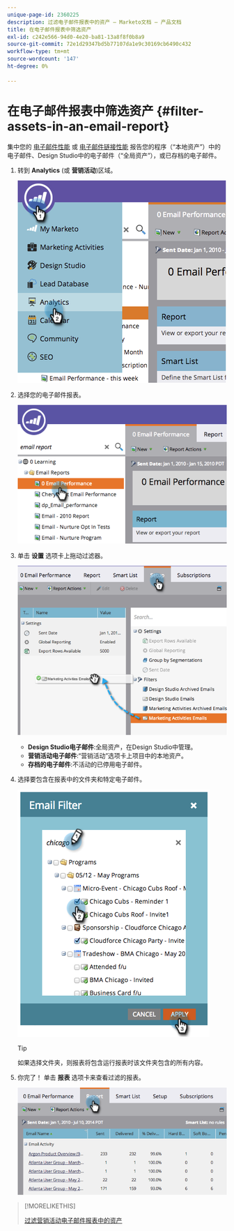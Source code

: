 ```yaml
---
unique-page-id: 2360225
description: 过滤电子邮件报表中的资产 — Marketo文档 — 产品文档
title: 在电子邮件报表中筛选资产
exl-id: c242e566-94d0-4e20-ba81-13a8f8f0b8a9
source-git-commit: 72e1d29347bd5b77107da1e9c30169cb6490c432
workflow-type: tm+mt
source-wordcount: '147'
ht-degree: 0%

---
```


# 在电子邮件报表中筛选资产 {#filter-assets-in-an-email-report}

集中您的 [电子邮件性能](/help/marketo/product-docs/email-marketing/email-programs/email-program-data/email-performance-report.md) 或 [电子邮件链接性能](/help/marketo/product-docs/email-marketing/email-programs/email-program-data/email-link-performance-report.md) 报告您的程序（“本地资产”）中的电子邮件、Design Studio中的电子邮件（“全局资产”），或已存档的电子邮件。

1. 转到 **Analytics** (或 **营销活动**)区域。

   ![](assets/image2014-9-16-15-3a53-3a26.png)

1. 选择您的电子邮件报表。

   ![](assets/image2014-9-16-15-3a53-3a29.png)

1. 单击 **设置** 选项卡上拖动过滤器。

   ![](assets/image2014-9-16-15-3a53-3a32.png)

   * **Design Studio电子邮件**:全局资产，在Design Studio中管理。
   * **营销活动电子邮件**:“营销活动”选项卡上项目中的本地资产。
   * **存档的电子邮件**:不活动的已停用电子邮件。

1. 选择要包含在报表中的文件夹和特定电子邮件。

   ![](assets/image2014-9-16-15-3a53-3a36.png)

   >[!TIP]
   >
   >如果选择文件夹，则报表将包含运行报表时该文件夹包含的所有内容。

1. 你完了！ 单击 **报表** 选项卡来查看过滤的报表。

   ![](assets/image2014-9-16-15-3a53-3a59.png)

>[!MORELIKETHIS]
>
>[过滤营销活动电子邮件报表中的资产](/help/marketo/product-docs/reporting/basic-reporting/report-activity/filter-assets-in-a-campaign-email-reports.md)
